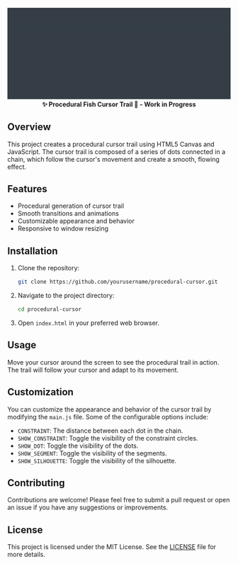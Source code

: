 <p align="center">
    <img alt="github-readme-terminal" src="./banner.gif">
    <br>
    <b>✨ Procedural Fish Cursor Trail 🚀 - Work in Progress</b>
</p>

## Overview

This project creates a procedural cursor trail using HTML5 Canvas and JavaScript. The cursor trail is composed of a series of dots connected in a chain, which follow the cursor's movement and create a smooth, flowing effect.

## Features

- Procedural generation of cursor trail
- Smooth transitions and animations
- Customizable appearance and behavior
- Responsive to window resizing

## Installation

1. Clone the repository:
   ```bash
   git clone https://github.com/yourusername/procedural-cursor.git
   ```
2. Navigate to the project directory:
   ```bash
   cd procedural-cursor
   ```
3. Open `index.html` in your preferred web browser.

## Usage

Move your cursor around the screen to see the procedural trail in action. The trail will follow your cursor and adapt to its movement.

## Customization

You can customize the appearance and behavior of the cursor trail by modifying the `main.js` file. Some of the configurable options include:

- `CONSTRAINT`: The distance between each dot in the chain.
- `SHOW_CONSTRAINT`: Toggle the visibility of the constraint circles.
- `SHOW_DOT`: Toggle the visibility of the dots.
- `SHOW_SEGMENT`: Toggle the visibility of the segments.
- `SHOW_SILHOUETTE`: Toggle the visibility of the silhouette.

## Contributing

Contributions are welcome! Please feel free to submit a pull request or open an issue if you have any suggestions or improvements.

## License

This project is licensed under the MIT License. See the [LICENSE](LICENSE) file for more details.
